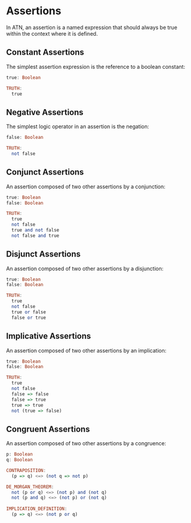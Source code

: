 # Assertions

In ATN, an assertion is a named expression that should always be true within the context where it is defined.

## Constant Assertions

The simplest assertion expression is the reference to a boolean constant:

```haskell
true: Boolean

TRUTH:
  true
```

## Negative Assertions

The simplest logic operator in an assertion is the negation:

```haskell
false: Boolean

TRUTH:
  not false
```

## Conjunct Assertions

An assertion composed of two other assertions by a conjunction:

```haskell
true: Boolean
false: Boolean

TRUTH:
  true
  not false
  true and not false
  not false and true
```

## Disjunct Assertions

An assertion composed of two other assertions by a disjunction:

```haskell
true: Boolean
false: Boolean

TRUTH:
  true
  not false
  true or false
  false or true
```

## Implicative Assertions

An assertion composed of two other assertions by an implication:

```haskell
true: Boolean
false: Boolean

TRUTH:
  true
  not false
  false => false
  false => true
  true => true
  not (true => false)
```

## Congruent Assertions

An assertion composed of two other assertions by a congruence:

```haskell
p: Boolean
q: Boolean

CONTRAPOSITION:
  (p => q) <=> (not q => not p)

DE_MORGAN_THEOREM:
  not (p or q) <=> (not p) and (not q)
  not (p and q) <=> (not p) or (not q)
  
IMPLICATION_DEFINITION:
  (p => q) <=> (not p or q)
```

